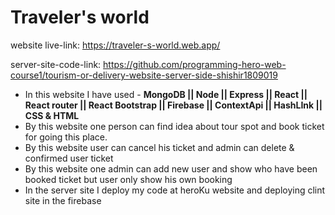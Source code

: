 # Traveler's world

website live-link: https://traveler-s-world.web.app/

server-site-code-link: https://github.com/programming-hero-web-course1/tourism-or-delivery-website-server-side-shishir1809019

- In this website I have used - **MongoDB || Node || Express || React || React router || React Bootstrap || Firebase || ContextApi || HashLInk || CSS & HTML**
- By this website one person can find idea about tour spot and book ticket for going this place.
- By this website user can cancel his ticket and admin can delete & confirmed user ticket
- By this website one admin can add new user and show who have been booked ticket but user only show his own booking
- In the server site I deploy my code at heroKu website and deploying clint site in the firebase
